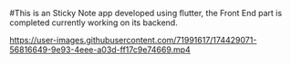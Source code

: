 #This is an Sticky Note app developed using flutter, the Front End part is completed currently working on its backend. 



https://user-images.githubusercontent.com/71991617/174429071-56816649-9e93-4eee-a03d-ff17c9e74669.mp4

